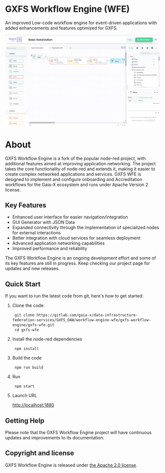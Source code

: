 # GXFS Workflow Engine (WFE)

An improved Low-code workflow engine for event-driven applications with added enhancements and features optimized for GXFS.

![GXFS Workflow Engine: Low-code programming for event-driven applications](wfe.png)

# About

GXFS Workflow Engine is a fork of the popular node-red project, with additional features aimed at improving application networking. The project takes the core functionality of node-red and extends it, making it easier to create complex networked applications and services. GXFS WFE is designed to implement and configure onboarding and Accreditation workflows for the Gaia-X ecosystem and runs under Apache Version 2 license.

## Key Features

- Enhanced user interface for easier navigation/integration
- GUI Generator with JSON Data
- Expanded connectivity through the implementation of specialized nodes for external interactions
- Better integration with cloud services for seamless deployment
- Advanced application networking capabilities
- Improved performance and reliability

The GXFS Workflow Engine is an ongoing development effort and some of its key features are still in progress. Keep checking our project page for updates and new releases.


## Quick Start

If you want to run the latest code from git, here's how to get started:

1. Clone the code:

        git clone https://gitlab.com/gaia-x/data-infrastructure-federation-services/GXFS_OAW/workflow-engine-wfe/gxfs-workflow-engine/gxfs-wfe.git
        cd gxfs-wfe

2. Install the node-red dependencies

        npm install

3. Build the code

        npm run build

4. Run

        npm start
		
5. Launch URL
		
	<http://localhost:1880>


## Getting Help

Please note that the GXFS Workflow Engine project will have continuous updates and improvements to its documentation.



## Copyright and license

GXFS Workflow Engine is released under [the Apache 2.0 license](LICENSE).
